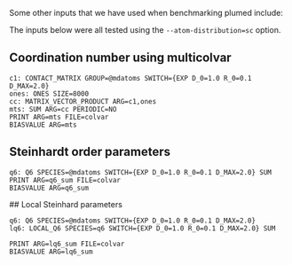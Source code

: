 Some other inputs that we have used when benchmarking plumed include:

The inputs below were all tested using the `--atom-distribution=sc` option.

## Coordination number using multicolvar

```plumed
c1: CONTACT_MATRIX GROUP=@mdatoms SWITCH={EXP D_0=1.0 R_0=0.1 D_MAX=2.0}
ones: ONES SIZE=8000
cc: MATRIX_VECTOR_PRODUCT ARG=c1,ones
mts: SUM ARG=cc PERIODIC=NO
PRINT ARG=mts FILE=colvar
BIASVALUE ARG=mts
```

## Steinhardt order parameters

```plumed
q6: Q6 SPECIES=@mdatoms SWITCH={EXP D_0=1.0 R_0=0.1 D_MAX=2.0} SUM
PRINT ARG=q6_sum FILE=colvar
BIASVALUE ARG=q6_sum
```

## Local Steinhard parameters

```plumed
q6: Q6 SPECIES=@mdatoms SWITCH={EXP D_0=1.0 R_0=0.1 D_MAX=2.0}
lq6: LOCAL_Q6 SPECIES=q6 SWITCH={EXP D_0=1.0 R_0=0.1 D_MAX=2.0} SUM

PRINT ARG=lq6_sum FILE=colvar
BIASVALUE ARG=lq6_sum
```

